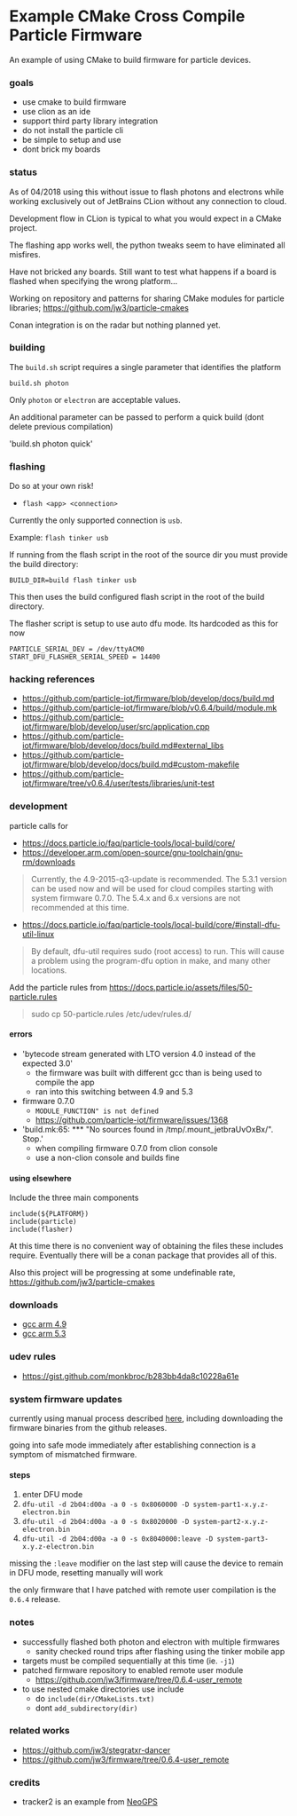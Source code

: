 Example CMake Cross Compile Particle Firmware
===

An example of using CMake to build firmware for particle devices.

### goals

- use cmake to build firmware
- use clion as an ide
- support third party library integration
- do not install the particle cli
- be simple to setup and use
- dont brick my boards

### status

As of 04/2018 using this without issue to flash photons and electrons while working exclusively out of JetBrains CLion without any connection to cloud.

Development flow in CLion is typical to what you would expect in a CMake project.

The flashing app works well, the python tweaks seem to have eliminated all misfires.

Have not bricked any boards.  Still want to test what happens if a board is flashed when specifying the wrong platform...

Working on repository and patterns for sharing CMake modules for particle libraries; https://github.com/jw3/particle-cmakes

Conan integration is on the radar but nothing planned yet.

### building

The `build.sh` script requires a single parameter that identifies the platform

`build.sh photon`

Only `photon` or `electron` are acceptable values.

An additional parameter can be passed to perform a quick build (dont delete previous compilation)

'build.sh photon quick'

### flashing

Do so at your own risk!

- `flash <app> <connection>`

Currently the only supported connection is `usb`.

Example: `flash tinker usb`

If running from the flash script in the root of the source dir you must provide the build directory:

`BUILD_DIR=build flash tinker usb`

This then uses the build configured flash script in the root of the build directory.

The flasher script is setup to use auto dfu mode.  Its hardcoded as this for now

```
PARTICLE_SERIAL_DEV = /dev/ttyACM0
START_DFU_FLASHER_SERIAL_SPEED = 14400
```

### hacking references

- https://github.com/particle-iot/firmware/blob/develop/docs/build.md
- https://github.com/particle-iot/firmware/blob/v0.6.4/build/module.mk
- https://github.com/particle-iot/firmware/blob/develop/user/src/application.cpp
- https://github.com/particle-iot/firmware/blob/develop/docs/build.md#external_libs
- https://github.com/particle-iot/firmware/blob/develop/docs/build.md#custom-makefile
- https://github.com/particle-iot/firmware/tree/v0.6.4/user/tests/libraries/unit-test


### development

particle calls for

- https://docs.particle.io/faq/particle-tools/local-build/core/
- https://developer.arm.com/open-source/gnu-toolchain/gnu-rm/downloads

> Currently, the 4.9-2015-q3-update is recommended. The 5.3.1 version can be used now and will be used for cloud compiles starting with system firmware 0.7.0. The 5.4.x and 6.x versions are not recommended at this time.

- https://docs.particle.io/faq/particle-tools/local-build/core/#install-dfu-util-linux

> By default, dfu-util requires sudo (root access) to run. This will cause a problem using the program-dfu option in make, and many other locations.

Add the particle rules from https://docs.particle.io/assets/files/50-particle.rules

> sudo cp 50-particle.rules /etc/udev/rules.d/

#### errors
- 'bytecode stream generated with LTO version 4.0 instead of the expected 3.0'
  - the firmware was built with different gcc than is being used to compile the app
  - ran into this switching between 4.9 and 5.3
- firmware 0.7.0
  - `MODULE_FUNCTION" is not defined`
  - https://github.com/particle-iot/firmware/issues/1368
- 'build.mk:65: *** "No sources found in /tmp/.mount_jetbraUvOxBx/".  Stop.'
  - when compiling firmware 0.7.0 from clion console
  - use a non-clion console and builds fine

#### using elsewhere

Include the three main components

```
include(${PLATFORM})
include(particle)
include(flasher)
```

At this time there is no convenient way of obtaining the files these includes require.  Eventually there will be a conan package that provides all of this.

Also this project will be progressing at some undefinable rate, https://github.com/jw3/particle-cmakes

### downloads
- [gcc arm 4.9](https://launchpad.net/gcc-arm-embedded/4.9/4.9-2015-q3-update/+download/gcc-arm-none-eabi-4_9-2015q3-20150921-linux.tar.bz2)
- [gcc arm 5.3](https://developer.arm.com/-/media/Files/downloads/gnu-rm/5_3-2016q1/gccarmnoneeabi532016q120160330linuxtar.bz2)

### udev rules

- https://gist.github.com/monkbroc/b283bb4da8c10228a61e

### system firmware updates

currently using manual process described [here](https://docs.particle.io/support/troubleshooting/firmware-upgrades/electron/#manual-firmware-update), including downloading the firmware binaries from the github releases.

going into safe mode immediately after establishing connection is a symptom of mismatched firmware.

#### steps
1. enter DFU mode
2. `dfu-util -d 2b04:d00a -a 0 -s 0x8060000 -D system-part1-x.y.z-electron.bin`
3. `dfu-util -d 2b04:d00a -a 0 -s 0x8020000 -D system-part2-x.y.z-electron.bin`
4. `dfu-util -d 2b04:d00a -a 0 -s 0x8040000:leave -D system-part3-x.y.z-electron.bin`

missing the `:leave` modifier on the last step will cause the device to remain in DFU mode, resetting manually will work

the only firmware that I have patched with remote user compilation is the `0.6.4` release.

### notes

- successfully flashed both photon and electron with multiple firmwares
  - sanity checked round trips after flashing using the tinker mobile app
- targets must be compiled sequentially at this time (ie. `-j1`)
- patched firmware repository to enabled remote user module
  - https://github.com/jw3/firmware/tree/0.6.4-user_remote
- to use nested cmake directories use include
  - do `include(dir/CMakeLists.txt)`
  - dont `add_subdirectory(dir)`

### related works

- https://github.com/jw3/stegratxr-dancer
- https://github.com/jw3/firmware/tree/0.6.4-user_remote


### credits
- tracker2 is an example from [NeoGPS](https://github.com/SlashDevin/NeoGPS)
